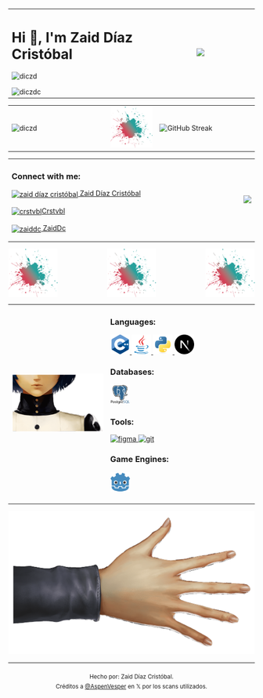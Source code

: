 <table width= "100%" >
    <tr >
        <td width = "75%" >
            <h1 align="left">Hi 👋, I'm Zaid Díaz Cristóbal</h1>
            <!--Contador de visitas-->
            <p align="left"> <img src="https://komarev.com/ghpvc/?username=diczd&label=Profile%20views&color=000000&style=flat" alt="diczd" /> </p>
            <!--Lenguajes usados-->
            <img align="center" src="https://github-readme-stats.vercel.app/api/top-langs?username=diczdc&show_icons=true&locale=en&layout=compact" alt="diczdc" />
        </td>
        <td>
            <image src = "header.gif">
        </td>
    </tr>
</table>

<table width 100%>
    <tr>
        <td width= 40%>
            <img src="https://github-readme-stats.vercel.app/api?username=diczdc&show_icons=true&theme=dark&locale=en" alt="diczd">
        </td>
        <td width =20%>
            <img src="splat.png"/>
        </td>
        <td width = 40%>
            <img src="https://github-readme-streak-stats.herokuapp.com?user=diczdc&theme=dark&hide_border=true&border_radius=4.6&date_format=j%20M%5B%20Y%5D" alt="GitHub Streak">
        </td>
    </tr>
</table>


<table width="100%">
    <tr>
        <td width = "400">
    <!-- Puedes contactarme a través de los siguientes enlaces: -->
<h3 align="left">Connect with me:</h3>
        <p align="left">
            <!-- Linkedin-->
            <a href="https://www.linkedin.com/in/zaid-d%C3%ADaz-crist%C3%B3bal-2189ab331/" target="blank"><img align="center" src="https://raw.githubusercontent.com/rahuldkjain/github-profile-readme-generator/master/src/images/icons/Social/linked-in-alt.svg" alt="zaid díaz cristóbal" height="30" width="40"/> Zaid Díaz Cristóbal</a> 
            <br><br>
            <!--Instagram-->
            <a href="https://instagram.com/crstvbl" target="blank"><img align="center" src="https://raw.githubusercontent.com/rahuldkjain/github-profile-readme-generator/master/src/images/icons/Social/instagram.svg" alt="crstvbl" height="30" width="40" />Crstvbl</a>
            <br><br>
            <!--Codeforces-->
            <a href="https://codeforces.com/profile/zaiddc" target="blank"><img align="center" src="https://raw.githubusercontent.com/rahuldkjain/github-profile-readme-generator/master/src/images/icons/Social/codeforces.svg" alt="zaiddc" height="30" width="40" /> ZaidDc</a>
        </p>
        </td>
        <!--Imagen 1-->
        <td align="right" width="40%">
            <img src="connect_wm.gif"/>
        </td>
    </tr>
</table>

<!--Separator-->
<p align="center">
    <img align="left"   src="splat.png" width="20%">
    <img align="center" src="splat.png" width="20%">
    <img align="right"  src="splat.png" width="20%">
</p>

<table>
    <tr>
        <td width= "40%">
            <img src = "languages_t.gif">
        </td>
        <td>
            <h3 align="left">Languages:</h3>
                <p align="left">
                    <!--c++-->
                    <a href="https://www.w3schools.com/cpp/" target="_blank" rel="noreferrer"> <img src="https://raw.githubusercontent.com/devicons/devicon/master/icons/cplusplus/cplusplus-original.svg" alt="cplusplus" width="40" height="40"/> </a> 
                    <!--java-->
                    <a href="https://www.java.com" target="_blank" rel="noreferrer"> <img src="https://raw.githubusercontent.com/devicons/devicon/master/icons/java/java-original.svg" alt="java" width="40" height="40"/> </a> 
                    <!--python-->
                    <a href="https://www.python.org" target="_blank" rel="noreferrer"> <img src="https://raw.githubusercontent.com/devicons/devicon/master/icons/python/python-original.svg" alt="python" width="40" height="40"/> </a> 
                    <!-- NextJs-->
                    <a href="https://nextjs.org/" target="_blank" rel="noreferrer"> <img src="https://raw.githubusercontent.com/devicons/devicon/master/icons/nextjs/nextjs-original.svg" alt="nextjs" width="40" height="40"/> </a>           
                </p>
            <h3 align="left"> Databases:</h3>
                <p>
                    <!--postgresql-->
                    <a href="https://www.postgresql.org" target="_blank" rel="noreferrer"> <img src="https://raw.githubusercontent.com/devicons/devicon/master/icons/postgresql/postgresql-original-wordmark.svg" alt="postgresql" width="40" height="40"/> </a> 
                </p>
            <h3 align="left">Tools:</h3>
                <p>
                    <!--figma-->
                    <a href="https://www.figma.com/" target="_blank" rel="noreferrer"> <img src="https://www.vectorlogo.zone/logos/figma/figma-icon.svg" alt="figma" width="40" height="40"/> </a> 
                    <!--Git-->
                    <a href="https://git-scm.com/" target="_blank" rel="noreferrer"> <img src="https://www.vectorlogo.zone/logos/git-scm/git-scm-icon.svg" alt="git" width="40" height="40"/> </a> 
                </p>
            <h3 align="left"> Game Engines:
                <p>
                    <!-- Godot-->
                    <a href="https://godotengine.org/" target="_blank" rel="noreferrer"><img src="https://raw.githubusercontent.com/devicons/devicon/master/icons/godot/godot-original.svg" alt="godot" width="40" height="40"/></a>              
                    </p>
        </td>
    </tr>
</table>

<img src="footer.gif">

<hr>
<p align="center">
    <sub>
        Hecho por: Zaid Díaz Cristóbal.<br>
        Créditos a <a href="https://x.com/AspenVesper" target="_blank">@AspenVesper</a> en <span title="anteriormente Twitter">𝕏</span> por los scans utilizados.
    </sub>
</p>

